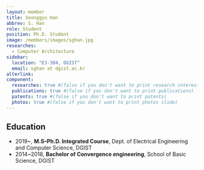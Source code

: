 ```yaml
---
layout: member
title: Seonggyu Han
abbrev: S. Han
role: Student
position: Ph.D. Student
image: /members/images/sghan.jpg
researches:
  - Computer Architecture
sidebar:
  location: "E3-304, DGIST"
  email: sghan at dgist.ac.kr
alterlink: 
component:
  researches: true #(false if you don't want to print research interest)
  publications: true #(false if you don't want to print publications)
  patents: true #(false if you don't want to print patents)
  photos: true #(false if you don't want to print photos slide)
---
```


## Education
* 2019~, **M.S–Ph.D. Integrated Course**, Dept. of Electrical Engineering and Computer Science, DGIST
* 2014~2018, **Bachelor of Convergence engineering**, School of Basic Science, DGIST
